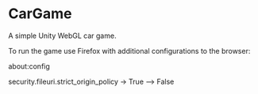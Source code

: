 # CarGame
A simple Unity WebGL car game.

To run the game use Firefox with additional configurations to the browser:

about:config

security.fileuri.strict_origin_policy -> True --> False

